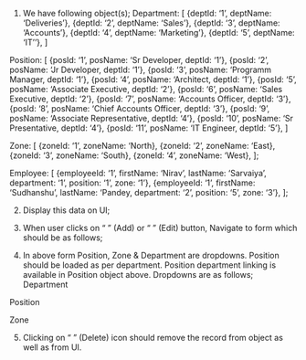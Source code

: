 1.	We have following object(s);
Department:
[
    {deptId: ‘1’, deptName: ‘Deliveries’},
    {deptId: ‘2’, deptName: ‘Sales’},
    {deptId: ‘3’, deptName: ‘Accounts’},
    {deptId: ‘4’, deptName: ‘Marketing’},
    {deptId: ‘5’, deptName: ‘IT’’},
       ]
 
Position:
[
    {posId: ‘1’, posName: ‘Sr Developer, deptId: ‘1’},
    {posId: ‘2’, posName: ‘Jr Developer, deptId: ‘1’},
    {posId: ‘3’, posName: ‘Programm Manager, deptId: ‘1’},
    {posId: ‘4’, posName: ‘Architect, deptId: ‘1’},
    {posId: ‘5’, posName: ‘Associate Executive, deptId: ‘2’},
    {posId: ‘6’, posName: ‘Sales Executive, deptId: ‘2’},
    {posId: ‘7’, posName: ‘Accounts Officer, deptId: ‘3’},
    {posId: ‘8’, posName: ‘Chief Accounts Officer, deptId: ‘3’},
    {posId: ‘9’, posName: ‘Associate Representative, deptId: ‘4’},
    {posId: ‘10’, posName: ‘Sr Presentative, deptId: ‘4’},
    {posId: ‘11’, posName: ‘IT Engineer, deptId: ‘5’},
]
 
Zone:
[
    {zoneId: ‘1’, zoneName: ‘North},
    {zoneId: ‘2’, zoneName: ‘East},
    {zoneId: ‘3’, zoneName: ‘South},
    {zoneId: ‘4’, zoneName: ‘West},
];
 
Employee:
[
    {employeeId: ‘1’, firstName: ‘Nirav’, lastName: ‘Sarvaiya’, department: ‘1’, position: ‘1’, zone: ‘1’},
    {employeeId: ‘1’, firstName: ‘Sudhanshu’, lastName: ‘Pandey, department: ‘2’, position: ‘5’, zone: ‘3’},
];
 
 
2.	Display this data on UI;
 
3.	When user clicks on “ ” (Add) or  “ ” (Edit) button, Navigate to form which should be as follows;
 
4.	In above form Position, Zone & Department are dropdowns. Position should be loaded as per department. Position department linking is available in Position object above. Dropdowns are as follows;
Department
 
Position
 
Zone
 
5.	Clicking on “ ” (Delete) icon should remove the record from object as well as from UI.
